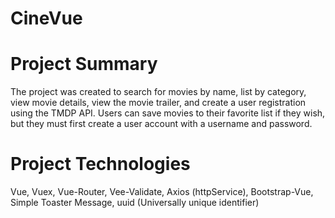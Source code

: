# CineVue

# Project Summary

The project was created to search for movies by name, list by category, view movie details, view the movie trailer, and create a user registration using the TMDP API.
Users can save movies to their favorite list if they wish, but they must first create a user account with a username and password.

# Project Technologies

Vue, Vuex, Vue-Router, Vee-Validate, Axios (httpService), Bootstrap-Vue, Simple Toaster Message, uuid (Universally unique identifier)
